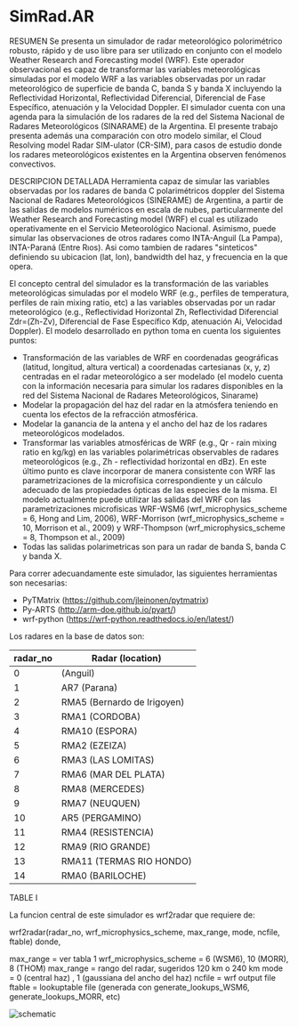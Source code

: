 # SimRad.AR


RESUMEN
Se presenta un simulador de radar meteorológico polorimétrico robusto, rápido y de uso libre para ser utilizado en conjunto con el modelo Weather Research and Forecasting model (WRF). Este operador observacional es capaz de transformar las variables meteorológicas simuladas por el modelo WRF a las variables observadas por un radar meteorológico de superficie de banda C, banda S y banda X incluyendo la Reflectividad Horizontal, Reflectividad Diferencial, Diferencial de Fase Específico, atenuación y la Velocidad Doppler. El simulador cuenta con una agenda para la simulación de los radares de la red del Sistema Nacional de Radares Meteorológicos (SINARAME) de la Argentina. El presente trabajo presenta además una comparación con otro modelo similar, el Cloud Resolving model Radar SIM-ulator (CR-SIM), para casos de estudio donde los radares meteorológicos existentes en la Argentina observen fenómenos convectivos. 

DESCRIPCION DETALLADA
Herramienta capaz de simular las variables observadas por los radares de banda C polarimétricos doppler del Sistema Nacional de Radares Meteorológicos (SINERAME) de Argentina, a partir de las salidas de modelos numéricos en escala de nubes, particularmente del Weather Research and Forecasting model (WRF) el cual es utilizado operativamente en el Servicio Meteorológico Nacional. Asimismo, puede simular las observaciones de otros radares como INTA-Anguil (La Pampa), INTA-Paraná (Entre Rıos). Asi como tambien de radares "sinteticos" definiendo su ubicacion (lat, lon), bandwidth del haz, y frecuencia en la que opera. 

El concepto central del simulador es la transformación de las variables meteorológicas simuladas por el modelo WRF (e.g., perfiles de temperatura, perfiles de rain mixing ratio, etc) a las variables observadas por un radar meteorológico (e.g., Reflectividad Horizontal Zh, Reflectividad Diferencial Zdr=(Zh-Zv), Diferencial de Fase Específico Kdp, atenuación Ai, Velocidad Doppler). El modelo desarrollado en python toma en cuenta los siguientes puntos:
* Transformación de las variables de WRF en coordenadas geográficas (latitud, longitud, altura vertical) a coordenadas cartesianas (x, y, z) centradas en el radar meteorológico a ser modelado (el modelo cuenta con la información necesaria para simular los radares disponibles en la red del Sistema Nacional de Radares Meteorológicos, Sinarame)
* Modelar la propagación del haz del radar en la atmósfera teniendo en cuenta los efectos de la refracción atmosférica.
* Modelar la ganancia de la antena y el ancho del haz de los radares meteorológicos modelados.
* Transformar las variables atmosféricas de WRF (e.g., Qr - rain mixing ratio en kg/kg) en las variables polarimétricas observables de radares meteorológicos (e.g., Zh - reflectividad horizontal en dBz). En este último punto es clave incorporar de manera consistente con WRF las parametrizaciones de la microfísica correspondiente y un cálculo adecuado de las propiedades ópticas de las especies de la misma. El modelo actualmente puede utilizar las salidas del WRF con las parametrizaciones microfisicas WRF-WSM6 (wrf_microphysics_scheme = 6, Hong and Lim, 2006), WRF-Morrison (wrf_microphysics_scheme = 10, Morrison et al., 2009) y WRF-Thompson (wrf_microphysics_scheme = 8, Thompson et al., 2009) 
* Todas las salidas polarimetricas son para un radar de banda S, banda C y banda X.

Para correr adecuandamente este simulador, las siguientes herramientas son necesarias: 
* PyTMatrix (https://github.com/jleinonen/pytmatrix) 
* Py-ARTS (http://arm-doe.github.io/pyart/)
* wrf-python (https://wrf-python.readthedocs.io/en/latest/) 


Los radares en la base de datos son: 

| radar_no  | Radar  (location) |
| ------------- | ----------------- | 
|  0 |     (Anguil)  |
|  1 | AR7 (Parana)    |
|  2 | RMA5 (Bernardo de Irigoyen)  |
|  3 | RMA1 (CORDOBA)   |
|  4 | RMA10 (ESPORA)  |
|  5 | RMA2 (EZEIZA)  |
|  6 | RMA3 (LAS LOMITAS)  |
|  7 | RMA6 (MAR DEL PLATA)  |
|  8 | RMA8 (MERCEDES)  |
|  9 | RMA7 (NEUQUEN)  |
|  10 | AR5 (PERGAMINO)   |
|  11 | RMA4 (RESISTENCIA)  |
|  12 | RMA9 (RIO GRANDE)  |
|  13 | RMA11 (TERMAS RIO HONDO)  |
|  14 | RMA0 (BARILOCHE)  |
TABLE I

La funcion central de este simulador es wrf2radar que requiere de:

wrf2radar(radar_no, wrf_microphysics_scheme, max_range, mode, ncfile, ftable) donde, 

max_range               = ver tabla 1 
wrf_microphysics_scheme = 6 (WSM6), 10 (MORR), 8 (THOM)
max_range               = rango del radar, sugeridos 120 km o 240 km
mode                    = 0 (central haz) , 1 (gaussiana del ancho del haz)
ncfile                  = wrf output file
ftable                  = lookuptable file (generada con generate_lookups_WSM6, generate_lookups_MORR, etc)






![schematic](https://user-images.githubusercontent.com/18629943/63383628-8a45db00-c373-11e9-92d1-828c8b97ad0e.png)
